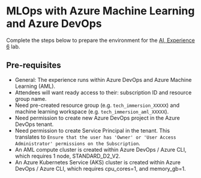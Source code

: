 # MLOps with Azure Machine Learning and Azure DevOps

Complete the steps below to prepare the environment for the [AI, Experience 6](../../../ai-exp6/README.md) lab.

## Pre-requisites

- General: The experience runs within Azure DevOps and Azure Machine Learning (AML).
- Attendees will want ready access to their: subscription ID and resource group name.
- Need pre-created resource group (e.g. `tech_immersion_XXXXX`) and machine learning workspace (e.g. `tech_immersion_aml_XXXXX`).
- Need permission to create new Azure DevOps project in the Azure DevOps tenant.
- Need permission to create Service Principal in the tenant. This translates to `Ensure that the user has 'Owner' or 'User Access Administrator' permissions on the Subscription`.
- An AML compute cluster is created within Azure DevOps / Azure CLI, which requires 1 node, STANDARD_D2_V2.
- An Azure Kubernetes Service (AKS) cluster is created within Azure DevOps / Azure CLI, which requires cpu_cores=1, and memory_gb=1.
